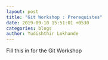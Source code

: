 ```yaml
---
layout: post
title: "Git Workshop : Prerequistes"
date: 2019-09-10 15:51:01 +0530
categories: blogs
author: Yudishthir Lokhande
---
```


Fill this in for the Git Workshop
